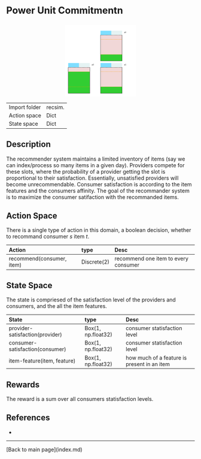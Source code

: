 <p style="font-size:25px;text-align:left"><b>Power Unit Commitmentn</b></p>

<div style="width:100%;text-align:center;">
  <a href="images/Rpowergen_static.png">
    <img src="images/powergen_static.png" height="190" width="190" />
  </a>
</div>

|       |      |
|:------------------|:------------|
| Import folder     | recsim.     |
| Action space      | Dict        |
| State space       | Dict        |


## Description
The recommender system maintains a limited inventory of items (say we can index/process so many items in a given day).
Providers compete for these slots, where the probability of a provider getting the slot is proportional to their satisfaction. 
Essentially, unsatisfied providers will become unrecommendable. Consumer satisfaction is according to the item features and the consumers affinity.
The goal of the recommander system is to maximize the consumer satifaction with the recommanded items.

## Action Space

There is a single type of action in this domain, a boolean decision, whether to recommand consumer *s* item *t*.

| Action               | type             |  Desc                          |
|:---------------------|:-----------------|:-------------------------------|
|  recommend(consumer, item)      | Discrete(2)  |  recommend one item to every consumer |


## State Space

The state is compriesed of the satisfaction level of the providers and consumers, and the all the item features.

| State                      | type              |  Desc                                   |
|:---------------------------|:------------------|:----------------------------------------|
|   provider-satisfaction(provider)     |  Box(1, np.float32)   |  consumer statisfaction level                 |
|   consumer-satisfaction(consumer)     |  Box(1, np.float32)   |  consumer statisfaction level                 |
|   item-feature(item, feature)         |  Box(1, np.float32)   |  how much of a feature is present in an item  |



## Rewards

The reward is a sum over all consumers statisfaction levels.

## References
- 

<hr>
[Back to main page](index.md)
